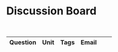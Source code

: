 <html>
    <head>
        <style>
            .role {
                color: red;
            }
        </style>
    </head>
    <body>
        <h1 class="text-center m-5 text-success">Discussion Board</h1>
        <br>
        <div class="table-responsive mx-5">
            <table class="table table-hover table-bordered border-secondary mb-5">
                <thead>
                    <tr>
                        <th scope="col">Question</th>
                        <th scope="col">Unit</th>
                        <th scope="col">Tags</th>
                        <th scope="col">Email</th>
                        <!-- Update and delete -->
                        <th scope="col"></th>
                        <th scope="col"></th>
                    </tr>
                </thead>
                <tbody class="table-group-divider" id="questions">
                </tbody>
            </table>
        </div>
        <script>
            // prepare fetch urls
            const discussion_url = "https://hetvitrivedi.tk/api/discussions";
            const get_url = discussion_url + "/";
            const discussionContainer = document.getElementById("questions");
            // prepare fetch GET options
            const options = {
                method: 'GET', // *GET, POST, PUT, DELETE, etc.
                // mode: 'cors', // no-cors, *cors, same-origin
                cache: 'default', // *default, no-cache, reload, force-cache, only-if-cached
                // credentials: 'same-origin', // include, same-origin, omit
                headers: {
                'Content-Type': 'application/json'
                // 'Content-Type': 'application/x-www-form-urlencoded',
                },
            };
            // fetch the API
            fetch(get_url, options)
                // response is a RESTful "promise" on any successful fetch
                .then(response => {
                // check for response errors
                if (response.status !== 200) {
                    error('GET API response failure: ' + response.status);
                    return;
                }
                // valid response will have JSON data
                response.json().then(data => {
                    for (const row of data) {
                        console.log(row);
                        // columns
                        const tr = document.createElement("tr");
                        const question = document.createElement("td");
                        const Unit = document.createElement("td");
                        const Tags = document.createElement("td");
                        const Email = document.createElement("td");
                        question.innerHTML = row.question;
                        Unit.innerHTML = row.Unit;
                        Tags.innerHTML = row.Tags;
                        Email.innerHTML = row.Email
                        // add all columns to the row
                        tr.appendChild(question);
                        tr.appendChild(Unit);
                        tr.appendChild(Tags);
                        tr.appendChild(Email);
                        // add row to table
                        discussionContainer.appendChild(tr);
                    }    
                })
            })
            // catch fetch errors (ie Nginx ACCESS to server blocked)
            .catch(err => {
                error(err + " " + get_url);
            });
            // Something went wrong with actions or responses
            function error(err) {
                // log as Error in console
                console.error(err);
                // append error to resultContainer
                const tr = document.createElement("tr");
                const td = document.createElement("td");
                td.innerHTML = err;
                tr.appendChild(td);
                discussionContainer.appendChild(tr);
            }
        </script>
    </body>
</html>